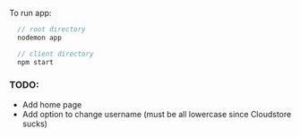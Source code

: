 To run app:
```js
  // root directory
  nodemon app
```
```js
  // client directory
  npm start
```

### TODO:
  - Add home page
  - Add option to change username (must be all lowercase since Cloudstore sucks)